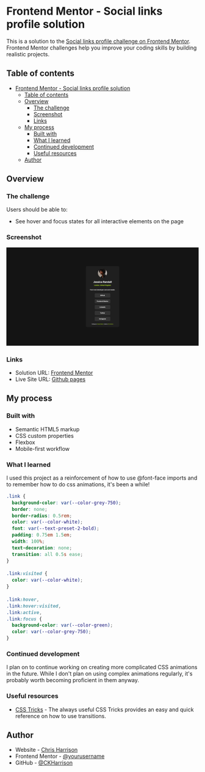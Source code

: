 # Frontend Mentor - Social links profile solution

This is a solution to the [Social links profile challenge on Frontend Mentor](https://www.frontendmentor.io/challenges/social-links-profile-UG32l9m6dQ). Frontend Mentor challenges help you improve your coding skills by building realistic projects.

## Table of contents

- [Frontend Mentor - Social links profile solution](#frontend-mentor---social-links-profile-solution)
  - [Table of contents](#table-of-contents)
  - [Overview](#overview)
    - [The challenge](#the-challenge)
    - [Screenshot](#screenshot)
    - [Links](#links)
  - [My process](#my-process)
    - [Built with](#built-with)
    - [What I learned](#what-i-learned)
    - [Continued development](#continued-development)
    - [Useful resources](#useful-resources)
  - [Author](#author)

## Overview

### The challenge

Users should be able to:

- See hover and focus states for all interactive elements on the page

### Screenshot

![](./assets/images/example-screenshot.png)

### Links

- Solution URL: [Frontend Mentor](https://your-solution-url.com)
- Live Site URL: [Github pages](https://www.ckharrison.github.io/social-link-profile)

## My process

### Built with

- Semantic HTML5 markup
- CSS custom properties
- Flexbox
- Mobile-first workflow

### What I learned

I used this project as a reinforcement of how to use @font-face imports and to remember how to do css animations, it's been a while!

```css
.link {
  background-color: var(--color-grey-750);
  border: none;
  border-radius: 0.5rem;
  color: var(--color-white);
  font: var(--text-preset-2-bold);
  padding: 0.75em 1.5em;
  width: 100%;
  text-decoration: none;
  transition: all 0.5s ease;
}

.link:visited {
  color: var(--color-white);
}

.link:hover,
.link:hover:visited,
.link:active,
.link:focus {
  background-color: var(--color-green);
  color: var(--color-grey-750);
}
```

### Continued development

I plan on to continue working on creating more complicated CSS animations in the future. While I don't plan on using complex animations regularly, it's probably worth becoming proficient in them anyway.

### Useful resources

- [CSS Tricks](https://css-tricks.com/almanac/properties/t/transition/) - The always useful CSS Tricks provides an easy and quick reference on how to use transitions.

## Author

- Website - [Chris Harrison](https://www.charrison.dev)
- Frontend Mentor - [@yourusername](https://www.frontendmentor.io/profile/CKHarrison)
- GitHub - [@CKHarrison](https://github.com/CKHarrison)
